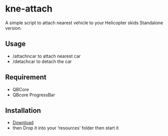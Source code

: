 
# kne-attach

A simple script to attach nearest vehicle to your Helicopter skids Standalone version.




## Usage
 - /attachncar to attach nearest car
 - /detachcar to detach the car
## Requirement
- QBCore
- QBcore ProgressBar
## Installation
* [Download](https://github.com/rohKane/kne-attach)
* then Drop it into your ‘resources’ folder then start it

